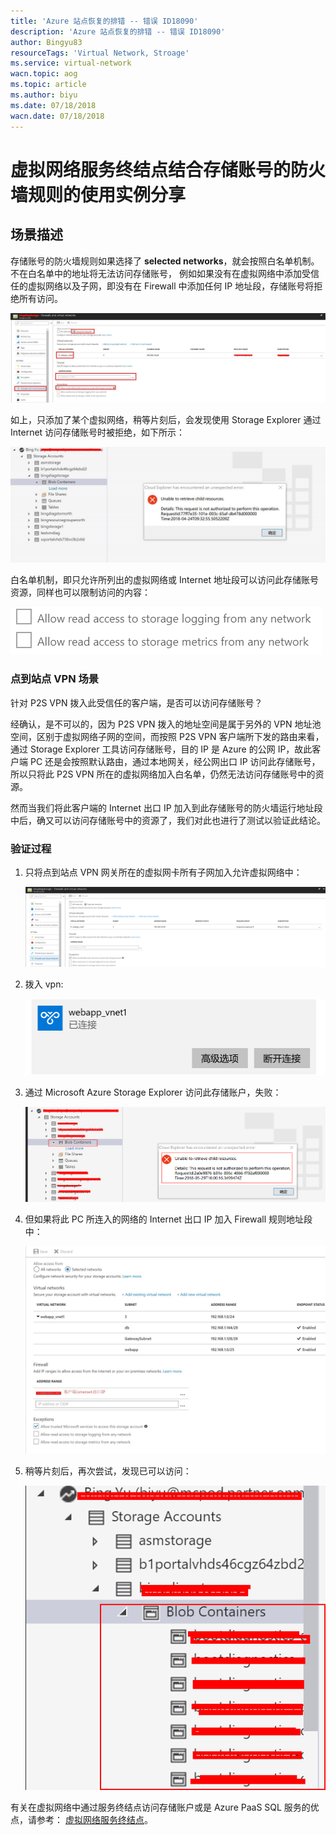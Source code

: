 ```yaml
---
title: 'Azure 站点恢复的排错 -- 错误 ID18090'
description: 'Azure 站点恢复的排错 -- 错误 ID18090'
author: Bingyu83
resourceTags: 'Virtual Network, Stroage'
ms.service: virtual-network
wacn.topic: aog
ms.topic: article
ms.author: biyu
ms.date: 07/18/2018
wacn.date: 07/18/2018
---
```


# 虚拟网络服务终结点结合存储账号的防火墙规则的使用实例分享

## 场景描述

存储账号的防火墙规则如果选择了 **selected networks**，就会按照白名单机制。<br> 不在白名单中的地址将无法访问存储账号， 例如如果没有在虚拟网络中添加受信任的虚拟网络以及子网，即没有在 Firewall 中添加任何 IP 地址段，存储账号将拒绝所有访问。

![01](media/aog-virtual-network-endpoint-combine-with-storage-account-firewall-best-practice/01.png)

如上，只添加了某个虚拟网络，稍等片刻后，会发现使用 Storage Explorer 通过 Internet 访问存储账号时被拒绝，如下所示：

![02](media/aog-virtual-network-endpoint-combine-with-storage-account-firewall-best-practice/02.png)

白名单机制，即只允许所列出的虚拟网络或 Internet 地址段可以访问此存储账号资源，同样也可以限制访问的内容：

![03](media/aog-virtual-network-endpoint-combine-with-storage-account-firewall-best-practice/03.png)

### 点到站点 VPN 场景

针对 P2S VPN 拨入此受信任的客户端，是否可以访问存储账号？

经确认，是不可以的，因为 P2S VPN 拨入的地址空间是属于另外的 VPN 地址池空间，区别于虚拟网络子网的空间，而按照 P2S VPN 客户端所下发的路由来看，通过 Storage Explorer 工具访问存储账号，目的 IP 是 Azure 的公网 IP，故此客户端 PC 还是会按照默认路由，通过本地网关，经公网出口 IP 访问此存储账号，所以只将此 P2S VPN 所在的虚拟网络加入白名单，仍然无法访问存储账号中的资源。

然而当我们将此客户端的 Internet 出口 IP 加入到此存储账号的防火墙运行地址段中后，确又可以访问存储账号中的资源了，我们对此也进行了测试以验证此结论。

### 验证过程

1. 只将点到站点 VPN 网关所在的虚拟网卡所有子网加入允许虚拟网络中：

    ![04](media/aog-virtual-network-endpoint-combine-with-storage-account-firewall-best-practice/04.png)

2. 拨入 vpn:

    ![05](media/aog-virtual-network-endpoint-combine-with-storage-account-firewall-best-practice/05.png)

3. 通过 Microsoft Azure Storage Explorer 访问此存储账户，失败：

    ![06](media/aog-virtual-network-endpoint-combine-with-storage-account-firewall-best-practice/06.png)

4. 但如果将此 PC 所连入的网络的 Internet 出口 IP 加入 Firewall 规则地址段中：

    ![07](media/aog-virtual-network-endpoint-combine-with-storage-account-firewall-best-practice/07.png)

5. 稍等片刻后，再次尝试，发现已可以访问：

    ![08](media/aog-virtual-network-endpoint-combine-with-storage-account-firewall-best-practice/08.png)

有关在虚拟网络中通过服务终结点访问存储账户或是 Azure PaaS SQL 服务的优点，请参考：
[虚拟网络服务终结点](https://docs.azure.cn/zh-cn/virtual-network/virtual-network-service-endpoints-overview#key-benefits)。
